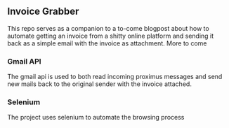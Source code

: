 ## Invoice Grabber

This repo serves as a companion to a to-come blogpost about how to automate getting an invoice from a shitty online platform and sending it back as a simple email with the invoice as attachment.
More to come

### Gmail API
The gmail api is used to both read incoming proximus messages and send new mails back to the original sender with the invoice attached.

### Selenium
The project uses selenium to automate the browsing process